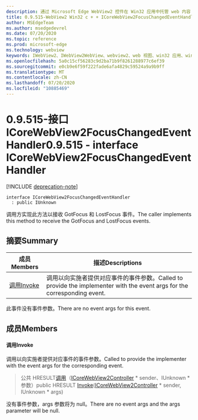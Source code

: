 ```yaml
---
description: 通过 Microsoft Edge WebView2 控件在 Win32 应用中托管 web 内容
title: 0.9.515-WebView2 Win32 c + + ICoreWebView2FocusChangedEventHandler
author: MSEdgeTeam
ms.author: msedgedevrel
ms.date: 07/20/2020
ms.topic: reference
ms.prod: microsoft-edge
ms.technology: webview
keywords: IWebView2、IWebView2WebView、webview2、web 视图、win32 应用、win32、edge、ICoreWebView2、ICoreWebView2Controller、浏览器控件、边缘 html
ms.openlocfilehash: 5a0c15cf56283c9d2ba71b9f8261288977c6ef39
ms.sourcegitcommit: e0cb9e6f59f222fade6afa4829c59524a9a9b9ff
ms.translationtype: MT
ms.contentlocale: zh-CN
ms.lasthandoff: 07/20/2020
ms.locfileid: "10885469"
---
```

# <span data-ttu-id="ad383-104">0.9.515-接口 ICoreWebView2FocusChangedEventHandler</span><span class="sxs-lookup"><span data-stu-id="ad383-104">0.9.515 - interface ICoreWebView2FocusChangedEventHandler</span></span> 

[!INCLUDE [deprecation-note](../../includes/deprecation-note.md)]

```
interface ICoreWebView2FocusChangedEventHandler
  : public IUnknown
```

<span data-ttu-id="ad383-105">调用方实现此方法以接收 GotFocus 和 LostFocus 事件。</span><span class="sxs-lookup"><span data-stu-id="ad383-105">The caller implements this method to receive the GotFocus and LostFocus events.</span></span>

## <span data-ttu-id="ad383-106">摘要</span><span class="sxs-lookup"><span data-stu-id="ad383-106">Summary</span></span>

 <span data-ttu-id="ad383-107">成员</span><span class="sxs-lookup"><span data-stu-id="ad383-107">Members</span></span>                        | <span data-ttu-id="ad383-108">描述</span><span class="sxs-lookup"><span data-stu-id="ad383-108">Descriptions</span></span>
--------------------------------|---------------------------------------------
[<span data-ttu-id="ad383-109">调用</span><span class="sxs-lookup"><span data-stu-id="ad383-109">Invoke</span></span>](#invoke) | <span data-ttu-id="ad383-110">调用以向实施者提供对应事件的事件参数。</span><span class="sxs-lookup"><span data-stu-id="ad383-110">Called to provide the implementer with the event args for the corresponding event.</span></span>

<span data-ttu-id="ad383-111">此事件没有事件参数。</span><span class="sxs-lookup"><span data-stu-id="ad383-111">There are no event args for this event.</span></span>

## <span data-ttu-id="ad383-112">成员</span><span class="sxs-lookup"><span data-stu-id="ad383-112">Members</span></span>

#### <span data-ttu-id="ad383-113">调用</span><span class="sxs-lookup"><span data-stu-id="ad383-113">Invoke</span></span> 

<span data-ttu-id="ad383-114">调用以向实施者提供对应事件的事件参数。</span><span class="sxs-lookup"><span data-stu-id="ad383-114">Called to provide the implementer with the event args for the corresponding event.</span></span>

> <span data-ttu-id="ad383-115">公共 HRESULT[调用](#invoke)（[ICoreWebView2Controller](icorewebview2controller.md) \* sender、IUnknown \* 参数）</span><span class="sxs-lookup"><span data-stu-id="ad383-115">public HRESULT [Invoke](#invoke)([ICoreWebView2Controller](icorewebview2controller.md) \* sender, IUnknown \* args)</span></span>

<span data-ttu-id="ad383-116">没有事件参数，args 参数将为 null。</span><span class="sxs-lookup"><span data-stu-id="ad383-116">There are no event args and the args parameter will be null.</span></span>

